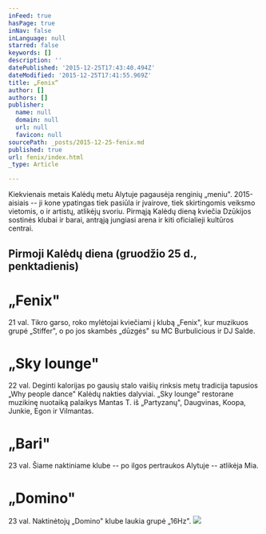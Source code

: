 ```yaml
---
inFeed: true
hasPage: true
inNav: false
inLanguage: null
starred: false
keywords: []
description: ''
datePublished: '2015-12-25T17:43:40.494Z'
dateModified: '2015-12-25T17:41:55.969Z'
title: „Fenix“
author: []
authors: []
publisher:
  name: null
  domain: null
  url: null
  favicon: null
sourcePath: _posts/2015-12-25-fenix.md
published: true
url: fenix/index.html
_type: Article

---
```

Kiekvienais metais Kalėdų metu Alytuje pagausėja renginių „meniu". 2015-aisiais -- ji kone ypatingas tiek pasiūla ir įvairove, tiek skirtingomis veiksmo vietomis, o ir artistų, atlikėjų svoriu. Pirmąją Kalėdų dieną kviečia Dzūkijos sostinės klubai ir barai, antrąją jungiasi arena ir kiti oficialieji kultūros centrai.

## Pirmoji Kalėdų diena (gruodžio 25 d., penktadienis)

# „Fenix"

21 val. Tikro garso, roko mylėtojai kviečiami į klubą „Fenix", kur muzikuos grupė „Stiffer", o po jos skambės „dūzgės" su MC Burbulicious ir DJ Salde.

# „Sky lounge"

22 val. Deginti kalorijas po gausių stalo vaišių rinksis metų tradicija tapusios „Why people dance" Kalėdų nakties dalyviai. „Sky lounge" restorane muzikinę nuotaiką palaikys Mantas T. iš „Partyzanų", Daugvinas, Koopa, Junkie, Egon ir Vilmantas.

# „Bari"

23 val. Šiame naktiniame klube -- po ilgos pertraukos Alytuje -- atlikėja Mia.

# „Domino"

23 val. Naktinėtojų „Domino" klube laukia grupė „16Hz".
![](https://the-grid-user-content.s3-us-west-2.amazonaws.com/220cd111-ae56-49c1-a364-0be696629d4e.jpg)